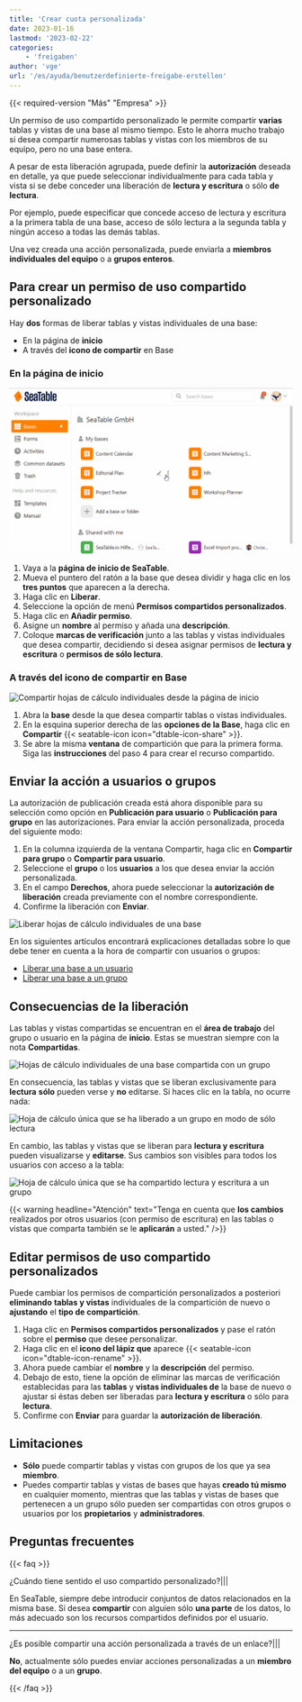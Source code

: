 ```yaml
---
title: 'Crear cuota personalizada'
date: 2023-01-16
lastmod: '2023-02-22'
categories:
    - 'freigaben'
author: 'vge'
url: '/es/ayuda/benutzerdefinierte-freigabe-erstellen'
---
```


{{< required-version "Más" "Empresa" >}}

Un permiso de uso compartido personalizado le permite compartir **varias** tablas y vistas de una base al mismo tiempo. Esto le ahorra mucho trabajo si desea compartir numerosas tablas y vistas con los miembros de su equipo, pero no una base entera.

A pesar de esta liberación agrupada, puede definir la **autorización** deseada en detalle, ya que puede seleccionar individualmente para cada tabla y vista si se debe conceder una liberación de **lectura y escritura** o sólo **de lectura**.

Por ejemplo, puede especificar que concede acceso de lectura y escritura a la primera tabla de una base, acceso de sólo lectura a la segunda tabla y ningún acceso a todas las demás tablas.

Una vez creada una acción personalizada, puede enviarla a **miembros individuales del equipo** o a **grupos enteros**.

## Para crear un permiso de uso compartido personalizado

Hay **dos** formas de liberar tablas y vistas individuales de una base:

- En la página de **inicio**
- A través del **icono de compartir** en Base

### En la página de inicio

![Crear una acción personalizada](images/Benutzerdefinierte-Freigabe-erstellen.gif)

1. Vaya a la **página de inicio de SeaTable**.
2. Mueva el puntero del ratón a la base que desea dividir y haga clic en los **tres puntos** que aparecen a la derecha.
3. Haga clic en **Liberar**.
4. Seleccione la opción de menú **Permisos compartidos personalizados**.
5. Haga clic en **Añadir permiso**.
6. Asigne un **nombre** al permiso y añada una **descripción**.
7. Coloque **marcas de verificación** junto a las tablas y vistas individuales que desea compartir, decidiendo si desea asignar permisos de **lectura y escritura** o **permisos de sólo lectura**.

### A través del icono de compartir en Base

![Compartir hojas de cálculo individuales desde la página de inicio](https://seatable.io/wp-content/uploads/2022/11/share-single-tablesheets-from-the-base-options.png)

1. Abra la **base** desde la que desea compartir tablas o vistas individuales.
2. En la esquina superior derecha de las **opciones de la Base**, haga clic en **Compartir** {{< seatable-icon icon="dtable-icon-share" >}}.
3. Se abre la misma **ventana** de compartición que para la primera forma. Siga las **instrucciones** del paso 4 para crear el recurso compartido.

## Enviar la acción a usuarios o grupos

La autorización de publicación creada está ahora disponible para su selección como opción en **Publicación para usuario** o **Publicación para grupo** en las autorizaciones. Para enviar la acción personalizada, proceda del siguiente modo:

1. En la columna izquierda de la ventana Compartir, haga clic en **Compartir para grupo** o **Compartir para usuario**.
2. Seleccione el **grupo** o los **usuarios** a los que desea enviar la acción personalizada.
3. En el campo **Derechos**, ahora puede seleccionar la **autorización de liberación** creada previamente con el nombre correspondiente.
4. Confirme la liberación con **Enviar**.

![Liberar hojas de cálculo individuales de una base](https://seatable.io/wp-content/uploads/2022/11/share-sinlge-table-sheets-to-a-group-1.gif)

En los siguientes artículos encontrará explicaciones detalladas sobre lo que debe tener en cuenta a la hora de compartir con usuarios o grupos:

- [Liberar una base a un usuario](https://seatable.io/es/docs/freigabelinks/anlegen-einer-benutzerfreigabe/)
- [Liberar una base a un grupo](https://seatable.io/es/docs/freigabelinks/freigabe-einer-base-an-eine-gruppe/)

## Consecuencias de la liberación

Las tablas y vistas compartidas se encuentran en el **área de trabajo** del grupo o usuario en la página de **inicio**. Estas se muestran siempre con la nota **Compartidas**.

![Hojas de cálculo individuales de una base compartida con un grupo](https://seatable.io/wp-content/uploads/2022/11/how-shared-single-table-sheets-are-marked.png)

En consecuencia, las tablas y vistas que se liberan exclusivamente para **lectura** **sólo** pueden verse y **no** editarse. Si haces clic en la tabla, no ocurre nada:

![Hoja de cálculo única que se ha liberado a un grupo en modo de sólo lectura](https://seatable.io/wp-content/uploads/2022/11/shared-table-pages-only-read.gif)

En cambio, las tablas y vistas que se liberan para **lectura y escritura** pueden visualizarse y **editarse**. Sus cambios son visibles para todos los usuarios con acceso a la tabla:

![Hoja de cálculo única que se ha compartido lectura y escritura a un grupo](https://seatable.io/wp-content/uploads/2022/11/shared-table-pages-read-and-write.gif)

{{< warning  headline="Atención"  text="Tenga en cuenta que **los cambios** realizados por otros usuarios (con permiso de escritura) en las tablas o vistas que comparta también se le **aplicarán** a usted." />}}

## Editar permisos de uso compartido personalizados

Puede cambiar los permisos de compartición personalizados a posteriori **eliminando** **tablas y vistas** individuales de la compartición de nuevo o **ajustando** el **tipo de compartición**.

1. Haga clic en **Permisos compartidos personalizados** y pase el ratón sobre el **permiso** que desee personalizar.
2. Haga clic en el **icono del lápiz que** aparece {{< seatable-icon icon="dtable-icon-rename" >}}.
3. Ahora puede cambiar el **nombre** y la **descripción** del permiso.
4. Debajo de esto, tiene la opción de eliminar las marcas de verificación establecidas para las **tablas** y **vistas individuales de** la base de nuevo o ajustar si éstas deben ser liberadas para **lectura y escritura** o sólo para **lectura**.
5. Confirme con **Enviar** para guardar la **autorización de liberación**.

## Limitaciones

- **Sólo** puede compartir tablas y vistas con grupos de los que ya sea **miembro**.
- Puedes compartir tablas y vistas de bases que hayas **creado tú mismo** en cualquier momento, mientras que las tablas y vistas de bases que pertenecen a un grupo sólo pueden ser compartidas con otros grupos o usuarios por los **propietarios** y **administradores**.

## Preguntas frecuentes

{{< faq >}}

¿Cuándo tiene sentido el uso compartido personalizado?|||

En SeaTable, siempre debe introducir conjuntos de datos relacionados en la misma base. Si desea **compartir** con alguien sólo **una parte** de los datos, lo más adecuado son los recursos compartidos definidos por el usuario.

---

¿Es posible compartir una acción personalizada a través de un enlace?|||

**No**, actualmente sólo puedes enviar acciones personalizadas a un **miembro del equipo** o a un **grupo**.

{{< /faq >}}

